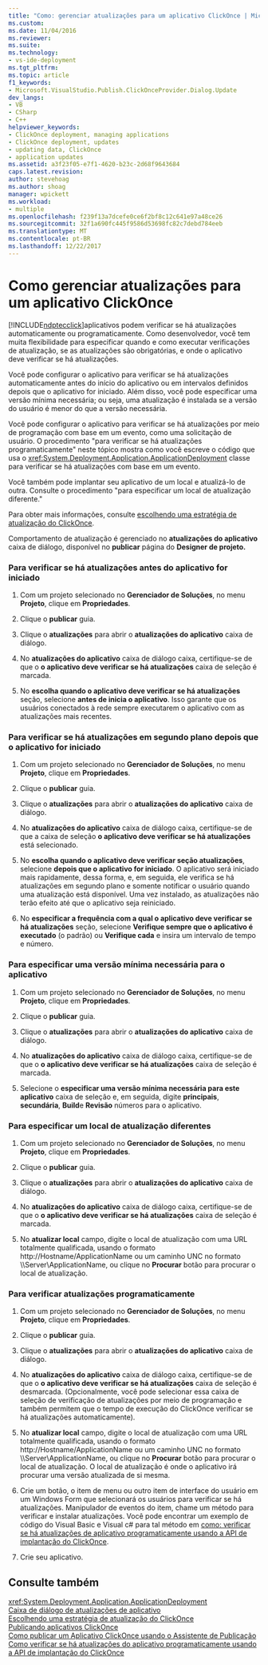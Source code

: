 ```yaml
---
title: "Como: gerenciar atualizações para um aplicativo ClickOnce | Microsoft Docs"
ms.custom: 
ms.date: 11/04/2016
ms.reviewer: 
ms.suite: 
ms.technology:
- vs-ide-deployment
ms.tgt_pltfrm: 
ms.topic: article
f1_keywords:
- Microsoft.VisualStudio.Publish.ClickOnceProvider.Dialog.Update
dev_langs:
- VB
- CSharp
- C++
helpviewer_keywords:
- ClickOnce deployment, managing applications
- ClickOnce deployment, updates
- updating data, ClickOnce
- application updates
ms.assetid: a3f23f05-e7f1-4620-b23c-2d68f9643684
caps.latest.revision: 
author: stevehoag
ms.author: shoag
manager: wpickett
ms.workload:
- multiple
ms.openlocfilehash: f239f13a7dcefe0ce6f2bf8c12c641e97a48ce26
ms.sourcegitcommit: 32f1a690fc445f9586d53698fc82c7debd784eeb
ms.translationtype: MT
ms.contentlocale: pt-BR
ms.lasthandoff: 12/22/2017
---
```

# <a name="how-to-manage-updates-for-a-clickonce-application"></a>Como gerenciar atualizações para um aplicativo ClickOnce
[!INCLUDE[ndptecclick](../deployment/includes/ndptecclick_md.md)]aplicativos podem verificar se há atualizações automaticamente ou programaticamente. Como desenvolvedor, você tem muita flexibilidade para especificar quando e como executar verificações de atualização, se as atualizações são obrigatórias, e onde o aplicativo deve verificar se há atualizações.  
  
 Você pode configurar o aplicativo para verificar se há atualizações automaticamente antes do início do aplicativo ou em intervalos definidos depois que o aplicativo for iniciado. Além disso, você pode especificar uma versão mínima necessária; ou seja, uma atualização é instalada se a versão do usuário é menor do que a versão necessária.  
  
 Você pode configurar o aplicativo para verificar se há atualizações por meio de programação com base em um evento, como uma solicitação de usuário. O procedimento "para verificar se há atualizações programaticamente" neste tópico mostra como você escreve o código que usa o <xref:System.Deployment.Application.ApplicationDeployment> classe para verificar se há atualizações com base em um evento.  
  
 Você também pode implantar seu aplicativo de um local e atualizá-lo de outra. Consulte o procedimento "para especificar um local de atualização diferente."  
  
 Para obter mais informações, consulte [escolhendo uma estratégia de atualização do ClickOnce](../deployment/choosing-a-clickonce-update-strategy.md).  
  
 Comportamento de atualização é gerenciado no **atualizações do aplicativo** caixa de diálogo, disponível no **publicar** página do **Designer de projeto.**  
  
### <a name="to-check-for-updates-before-the-application-starts"></a>Para verificar se há atualizações antes do aplicativo for iniciado  
  
1.  Com um projeto selecionado no **Gerenciador de Soluções**, no menu **Projeto**, clique em **Propriedades**.  
  
2.  Clique o **publicar** guia.  
  
3.  Clique o **atualizações** para abrir o **atualizações do aplicativo** caixa de diálogo.  
  
4.  No **atualizações do aplicativo** caixa de diálogo caixa, certifique-se de que o **o aplicativo deve verificar se há atualizações** caixa de seleção é marcada.  
  
5.  No **escolha quando o aplicativo deve verificar se há atualizações** seção, selecione **antes de inicia o aplicativo**. Isso garante que os usuários conectados à rede sempre executarem o aplicativo com as atualizações mais recentes.  
  
### <a name="to-check-for-updates-in-the-background-after-the-application-starts"></a>Para verificar se há atualizações em segundo plano depois que o aplicativo for iniciado  
  
1.  Com um projeto selecionado no **Gerenciador de Soluções**, no menu **Projeto**, clique em **Propriedades**.  
  
2.  Clique o **publicar** guia.  
  
3.  Clique o **atualizações** para abrir o **atualizações do aplicativo** caixa de diálogo.  
  
4.  No **atualizações do aplicativo** caixa de diálogo caixa, certifique-se de que a caixa de seleção **o aplicativo deve verificar se há atualizações** está selecionado.  
  
5.  No **escolha quando o aplicativo deve verificar seção atualizações**, selecione **depois que o aplicativo for iniciado**. O aplicativo será iniciado mais rapidamente, dessa forma, e, em seguida, ele verifica se há atualizações em segundo plano e somente notificar o usuário quando uma atualização está disponível. Uma vez instalado, as atualizações não terão efeito até que o aplicativo seja reiniciado.  
  
6.  No **especificar a frequência com a qual o aplicativo deve verificar se há atualizações** seção, selecione **Verifique sempre que o aplicativo é executado** (o padrão) ou **Verifique cada** e insira um intervalo de tempo e número.  
  
### <a name="to-specify-a-minimum-required-version-for-the-application"></a>Para especificar uma versão mínima necessária para o aplicativo  
  
1.  Com um projeto selecionado no **Gerenciador de Soluções**, no menu **Projeto**, clique em **Propriedades**.  
  
2.  Clique o **publicar** guia.  
  
3.  Clique o **atualizações** para abrir o **atualizações do aplicativo** caixa de diálogo.  
  
4.  No **atualizações do aplicativo** caixa de diálogo caixa, certifique-se de que o **o aplicativo deve verificar se há atualizações** caixa de seleção é marcada.  
  
5.  Selecione o **especificar uma versão mínima necessária para este aplicativo** caixa de seleção e, em seguida, digite **principais**, **secundária**, **Build**e  **Revisão** números para o aplicativo.  
  
### <a name="to-specify-a-different-update-location"></a>Para especificar um local de atualização diferentes  
  
1.  Com um projeto selecionado no **Gerenciador de Soluções**, no menu **Projeto**, clique em **Propriedades**.  
  
2.  Clique o **publicar** guia.  
  
3.  Clique o **atualizações** para abrir o **atualizações do aplicativo** caixa de diálogo.  
  
4.  No **atualizações do aplicativo** caixa de diálogo caixa, certifique-se de que o **o aplicativo deve verificar se há atualizações** caixa de seleção é marcada.  
  
5.  No **atualizar local** campo, digite o local de atualização com uma URL totalmente qualificada, usando o formato http://Hostname/ApplicationName ou um caminho UNC no formato \\\Server\ApplicationName, ou clique no **Procurar** botão para procurar o local de atualização.  
  
### <a name="to-check-for-updates-programmatically"></a>Para verificar atualizações programaticamente  
  
1.  Com um projeto selecionado no **Gerenciador de Soluções**, no menu **Projeto**, clique em **Propriedades**.  
  
2.  Clique o **publicar** guia.  
  
3.  Clique o **atualizações** para abrir o **atualizações do aplicativo** caixa de diálogo.  
  
4.  No **atualizações do aplicativo** caixa de diálogo caixa, certifique-se de que o **o aplicativo deve verificar se há atualizações** caixa de seleção é desmarcada. (Opcionalmente, você pode selecionar essa caixa de seleção de verificação de atualizações por meio de programação e também permitem que o tempo de execução do ClickOnce verificar se há atualizações automaticamente).  
  
5.  No **atualizar local** campo, digite o local de atualização com uma URL totalmente qualificada, usando o formato http://Hostname/ApplicationName ou um caminho UNC no formato \\\Server\ApplicationName, ou clique no **Procurar** botão para procurar o local de atualização. O local de atualização é onde o aplicativo irá procurar uma versão atualizada de si mesma.  
  
6.  Crie um botão, o item de menu ou outro item de interface do usuário em um Windows Form que selecionará os usuários para verificar se há atualizações. Manipulador de eventos do item, chame um método para verificar e instalar atualizações. Você pode encontrar um exemplo de código do Visual Basic e Visual c# para tal método em [como: verificar se há atualizações de aplicativo programaticamente usando a API de implantação do ClickOnce](../deployment/how-to-check-for-application-updates-programmatically-using-the-clickonce-deployment-api.md).  
  
7.  Crie seu aplicativo.  
  
## <a name="see-also"></a>Consulte também  
 <xref:System.Deployment.Application.ApplicationDeployment>   
 [Caixa de diálogo de atualizações de aplicativo](http://msdn.microsoft.com/en-us/8eca8743-8e68-4d04-bfd5-4dc0a9b2934f)   
 [Escolhendo uma estratégia de atualização do ClickOnce](../deployment/choosing-a-clickonce-update-strategy.md)   
 [Publicando aplicativos ClickOnce](../deployment/publishing-clickonce-applications.md)   
 [Como publicar um Aplicativo ClickOnce usando o Assistente de Publicação](../deployment/how-to-publish-a-clickonce-application-using-the-publish-wizard.md)   
 [Como verificar se há atualizações do aplicativo programaticamente usando a API de implantação do ClickOnce](../deployment/how-to-check-for-application-updates-programmatically-using-the-clickonce-deployment-api.md)